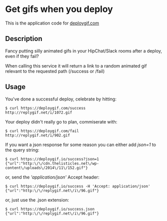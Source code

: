 Get gifs when you deploy
========================

This is the application code for [deploygif.com](deploygif.com)

## Description

Fancy putting silly animated gifs in your HipChat/Slack rooms after a deploy, even if they fail?

When calling this service it will return a link to a random animated gif
relevant to the requested path (/success or /fail)

## Usage

You've done a successful deploy, celebrate by hitting:

    $ curl https://deploygif.com/success
    http://replygif.net/i/1072.gif

Your deploy didn't really go to plan, commiserate with:

    $ curl https://deploygif.com/fail
    http://replygif.net/i/902.gif

If you want a json response for some reason you can either add *json=1* to the query string:

    $ curl https://deploygif.io/success?json=1
    {"url":"http:\/\/cdn.thelisticles.net\/wp-content\/uploads\/2014\/11\/152.gif"}

or, send the *'application/json'* Accept header:

    $ curl https://deploygif.io/success -H 'Accept: application/json'
    {"url":"http:\/\/replygif.net\/i\/96.gif"}

or, just use the .json extension:

    $ curl https://deploygif.io/success.json
    {"url":"http:\/\/replygif.net\/i\/96.gif"}

